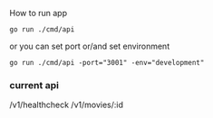 How to run app

```
go run ./cmd/api 
```

or you can set port or/and set environment 
```
go run ./cmd/api -port="3001" -env="development"
```


### current api

/v1/healthcheck 
/v1/movies/:id 
